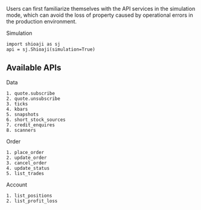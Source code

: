 Users can first familiarize themselves with the API services in the simulation mode, which can avoid the loss of property caused by operational errors in the production environment.

Simulation

```
import shioaji as sj
api = sj.Shioaji(simulation=True)

```

## Available APIs

Data

```
1. quote.subscribe
2. quote.unsubscribe
3. ticks
4. kbars
5. snapshots
6. short_stock_sources
7. credit_enquires
8. scanners

```

Order

```
1. place_order
2. update_order
3. cancel_order
4. update_status
5. list_trades

```

Account

```
1. list_positions
2. list_profit_loss

```
